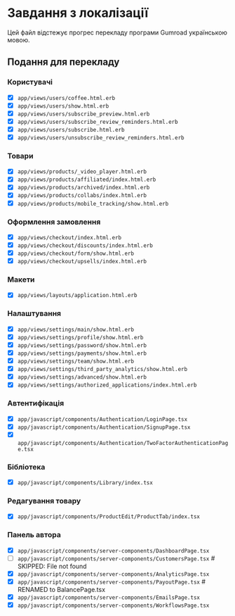 # Завдання з локалізації

Цей файл відстежує прогрес перекладу програми Gumroad українською мовою.

## Подання для перекладу

### Користувачі
- [x] `app/views/users/coffee.html.erb`
- [x] `app/views/users/show.html.erb`
- [x] `app/views/users/subscribe_preview.html.erb`
- [x] `app/views/users/subscribe_review_reminders.html.erb`
- [x] `app/views/users/subscribe.html.erb`
- [x] `app/views/users/unsubscribe_review_reminders.html.erb`

### Товари
- [x] `app/views/products/_video_player.html.erb`
- [x] `app/views/products/affiliated/index.html.erb`
- [x] `app/views/products/archived/index.html.erb`
- [x] `app/views/products/collabs/index.html.erb`
- [x] `app/views/products/mobile_tracking/show.html.erb`

### Оформлення замовлення
- [x] `app/views/checkout/index.html.erb`
- [x] `app/views/checkout/discounts/index.html.erb`
- [x] `app/views/checkout/form/show.html.erb`
- [x] `app/views/checkout/upsells/index.html.erb`

### Макети
- [x] `app/views/layouts/application.html.erb`

### Налаштування
- [x] `app/views/settings/main/show.html.erb`
- [x] `app/views/settings/profile/show.html.erb`
- [x] `app/views/settings/password/show.html.erb`
- [x] `app/views/settings/payments/show.html.erb`
- [x] `app/views/settings/team/show.html.erb`
- [x] `app/views/settings/third_party_analytics/show.html.erb`
- [x] `app/views/settings/advanced/show.html.erb`
- [x] `app/views/settings/authorized_applications/index.html.erb`

### Автентифікація
- [x] `app/javascript/components/Authentication/LoginPage.tsx`
- [x] `app/javascript/components/Authentication/SignupPage.tsx`
- [x] `app/javascript/components/Authentication/TwoFactorAuthenticationPage.tsx`

### Бібліотека
- [x] `app/javascript/components/Library/index.tsx`

### Редагування товару
- [x] `app/javascript/components/ProductEdit/ProductTab/index.tsx`

### Панель автора
- [x] `app/javascript/components/server-components/DashboardPage.tsx`
- [ ] `app/javascript/components/server-components/CustomersPage.tsx` # SKIPPED: File not found
- [x] `app/javascript/components/server-components/AnalyticsPage.tsx`
- [x] `app/javascript/components/server-components/PayoutPage.tsx` # RENAMED to BalancePage.tsx
- [x] `app/javascript/components/server-components/EmailsPage.tsx`
- [x] `app/javascript/components/server-components/WorkflowsPage.tsx`
